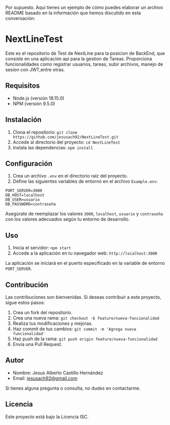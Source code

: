 Por supuesto. Aquí tienes un ejemplo de cómo puedes elaborar un archivo README basado en la información que hemos discutido en esta conversación:

# NextLineTest

Este es el repositorio de Test de NextLine para la posicion de BackEnd, que consiste en una aplicación api para la gestion de Tareas. Proporciona funcionalidades como registrar usuarios, tareas, subir archivos, 
manejo de sesion con JWT,entre otras.

## Requisitos

- Node.js (versión 18.15.0)
- NPM (versión 9.5.0)

## Instalación

1. Clona el repositorio: `git clone https://github.com/jesusach92/NextLineTest.git`
2. Accede al directorio del proyecto: `cd NextLineTest`
3. Instala las dependencias: `npm install`

## Configuración

1. Crea un archivo `.env` en el directorio raíz del proyecto.
2. Define las siguientes variables de entorno en el archivo `Example.env`:

```
PORT_SERVER=3000
DB_HOST=localhost
DB_USER=usuario
DB_PASSWORD=contraseña
```

Asegúrate de reemplazar los valores `3000`, `localhost`, `usuario` y `contraseña` con los valores adecuados según tu entorno de desarrollo.

## Uso

1. Inicia el servidor: `npm start`
2. Accede a la aplicación en tu navegador web: `http://localhost:3000`

La aplicación se iniciará en el puerto especificado en la variable de entorno `PORT_SERVER`.

## Contribución

Las contribuciones son bienvenidas. Si deseas contribuir a este proyecto, sigue estos pasos:

1. Crea un fork del repositorio.
2. Crea una nueva rama: `git checkout -b feature/nueva-funcionalidad`
3. Realiza tus modificaciones y mejoras.
4. Haz commit de tus cambios: `git commit -m 'Agrega nueva funcionalidad'`
5. Haz push de la rama: `git push origin feature/nueva-funcionalidad`
6. Envía una Pull Request.

## Autor

- Nombre: Jesus Alberto Castillo Hernández
- Email: jesusach92@gmail.com

Si tienes alguna pregunta o consulta, no dudes en contactarme.

## Licencia

Este proyecto está bajo la Licencia ISC.
